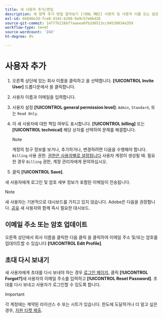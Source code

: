 ```yaml
---
title: 새 사용자 추가/편집
description: 새 항목 추가 방법 알아보기 [!DNL MBI] 사용자 및 사용자 이름 또는 암호를 업데이트하는 방법.
exl-id: 6b846e3d-fce0-4145-b298-9a9c57e6bd26
source-git-commit: 14777b216bf7aaeea0fb2d0513cc94539034a359
workflow-type: tm+mt
source-wordcount: '243'
ht-degree: 0%

---
```


# 사용자 추가

1. 오른쪽 상단에 있는 회사 이름을 클릭하고 을 선택합니다. **[!UICONTROL Invite User]** 드롭다운에서 을 클릭합니다.
1. 사용자 이름과 이메일을 입력합니다.
1. 사용자 설정 **[!UICONTROL general permission level]**: `Admin`, `Standard`, 또는 `Read Only`.
1. 이 새 사용자에 대한 책임 여부도 표시합니다. **[!UICONTROL billing]** 또는 **[!UICONTROL technical]** 해당 상자를 선택하여 문제를 해결합니다.

   >[!NOTE]
   >
   >계정의 청구 정보를 보거나, 추가하거나, 변경하려면 다음을 수행해야 합니다. `Billing` 사용 권한. [권한은 사용자별로 설정됩니다](../../administrator/user-management/user-management.md) 사용자 계정이 생성될 때. 필요한 경우 `Billing` 권한, 계정 관리자에게 문의하십시오.

1. 클릭 **[!UICONTROL Save]**.

새 사용자에게 로그인 및 암호 세부 정보가 포함된 이메일이 전송됩니다.

>[!NOTE]
>
>새 사용자는 기본적으로 대시보드를 가지고 있지 않습니다. Adobe은 다음을 권장합니다. [공유](../../data-user/dashboards/share-dashboard-with-users.md) 새 사용자와 함께 즉시 필요한 대시보드.

## 이메일 주소 또는 암호 업데이트

오른쪽 상단에서 회사 이름을 클릭한 다음 클릭 을 클릭하여 이메일 주소 및/또는 암호를 업데이트할 수 있습니다 **[!UICONTROL Edit Profile]**.

## 초대 다시 보내기

새 사용자에게 초대를 다시 보내야 하는 경우 [로그인 페이지](https://dashboard.rjmetrics.com/v2/session/create), 클릭 **[!UICONTROL Forgot?]**&#x200B;새 사용자의 이메일 주소를 입력하고 **[!UICONTROL Reset Password]**. 초대를 다시 보내고 사용자가 로그인할 수 있도록 합니다.

>[!IMPORTANT]
>
>각 계정에는 계약된 라이선스 수 또는 시트가 있습니다. 한도에 도달하거나 더 알고 싶은 경우, [지원 티켓 제출](https://experienceleague.adobe.com/docs/commerce-knowledge-base/kb/troubleshooting/miscellaneous/mbi-service-policies.html?lang=en).

